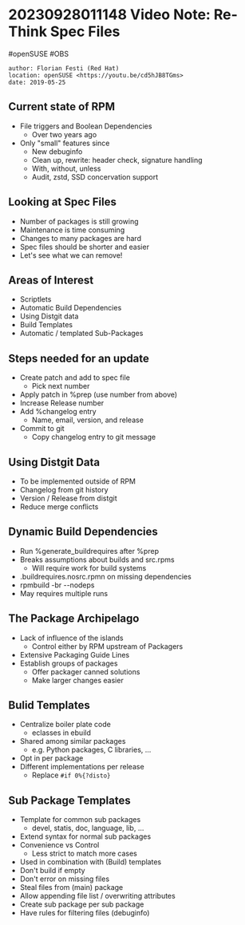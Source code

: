 # 20230928011148 Video Note: Re-Think Spec Files

#openSUSE #OBS

```
author: Florian Festi (Red Hat)
location: openSUSE <https://youtu.be/cd5hJB8TGms>
date: 2019-05-25
```

## Current state of RPM

* File triggers and Boolean Dependencies
  * Over two years ago
* Only "small" features since
  * New debuginfo
  * Clean up, rewrite: header check, signature handling
  * With, without, unless
  * Audit, zstd, SSD concervation support

## Looking at Spec Files

* Number of packages is still growing
* Maintenance is time consuming
* Changes to many packages are hard
* Spec files should be shorter and easier
* Let's see what we can remove!

## Areas of Interest

* Scriptlets
* Automatic Build Dependencies
* Using Distgit data
* Build Templates
* Automatic / templated Sub-Packages

## Steps needed for an update

* Create patch and add to spec file
  * Pick next number
* Apply patch in %prep (use number from above)
* Increase Release number
* Add %changelog entry
  * Name, email, version, and release
* Commit to git
  * Copy changelog entry to git message

## Using Distgit Data

* To be implemented outside of RPM
* Changelog from git history
* Version / Release from distgit
* Reduce merge conflicts

## Dynamic Build Dependencies

* Run %generate_buildrequires after %prep
* Breaks assumptions about builds and src.rpms
  * Will require work for build systems
* .buildrequires.nosrc.rpmn on missing dependencies
* rpmbuild -br --nodeps
* May requires multiple runs

## The Package Archipelago

* Lack of influence of the islands
  * Control either by RPM upstream of Packagers
* Extensive Packaging Guide Lines
* Establish groups of packages
  * Offer packager canned solutions
  * Make larger changes easier

## Bulid Templates

* Centralize boiler plate code
  * eclasses in ebuild
* Shared among similar packages
  * e.g. Python packages, C libraries, ...
* Opt in per package
* Different implementations per release
  * Replace `#if 0%{?disto}`

## Sub Package Templates

* Template for common sub packages
  * devel, statis, doc, language, lib, ...
* Extend syntax for normal sub packages
* Convenience vs Control
  * Less strict to match more cases
* Used in combination with (Build) templates
* Don't build if empty
* Don't error on missing files
* Steal files from (main) package
* Allow appending file list / overwriting attributes
* Create sub package per sub package
* Have rules for filtering files (debuginfo)

